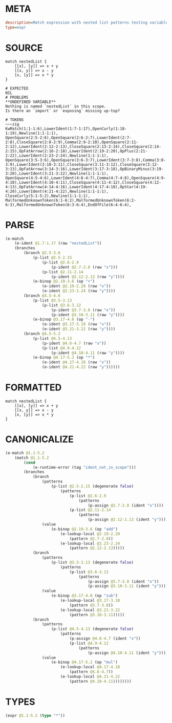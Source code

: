# META
~~~ini
description=Match expression with nested list patterns testing variable scoping
type=expr
~~~
# SOURCE
~~~roc
match nestedList {
    [[x], [y]] => x + y
    [[x, y]] => x - y  
    [x, [y]] => x * y
}
~~~
~~~
# EXPECTED
NIL
# PROBLEMS
**UNDEFINED VARIABLE**
Nothing is named `nestedList` in this scope.
Is there an `import` or `exposing` missing up-top?

# TOKENS
~~~zig
KwMatch(1:1-1:6),LowerIdent(1:7-1:17),OpenCurly(1:18-1:19),Newline(1:1-1:1),
OpenSquare(2:5-2:6),OpenSquare(2:6-2:7),LowerIdent(2:7-2:8),CloseSquare(2:8-2:9),Comma(2:9-2:10),OpenSquare(2:11-2:12),LowerIdent(2:12-2:13),CloseSquare(2:13-2:14),CloseSquare(2:14-2:15),OpFatArrow(2:16-2:18),LowerIdent(2:19-2:20),OpPlus(2:21-2:22),LowerIdent(2:23-2:24),Newline(1:1-1:1),
OpenSquare(3:5-3:6),OpenSquare(3:6-3:7),LowerIdent(3:7-3:8),Comma(3:8-3:9),LowerIdent(3:10-3:11),CloseSquare(3:11-3:12),CloseSquare(3:12-3:13),OpFatArrow(3:14-3:16),LowerIdent(3:17-3:18),OpBinaryMinus(3:19-3:20),LowerIdent(3:21-3:22),Newline(1:1-1:1),
OpenSquare(4:5-4:6),LowerIdent(4:6-4:7),Comma(4:7-4:8),OpenSquare(4:9-4:10),LowerIdent(4:10-4:11),CloseSquare(4:11-4:12),CloseSquare(4:12-4:13),OpFatArrow(4:14-4:16),LowerIdent(4:17-4:18),OpStar(4:19-4:20),LowerIdent(4:21-4:22),Newline(1:1-1:1),
CloseCurly(5:1-5:2),Newline(1:1-1:1),
MalformedUnknownToken(6:1-6:2),MalformedUnknownToken(6:2-6:3),MalformedUnknownToken(6:3-6:4),EndOfFile(6:4-6:4),
~~~
# PARSE
~~~clojure
(e-match
	(e-ident @1.7-1.17 (raw "nestedList"))
	(branches
		(branch @2.5-3.6
			(p-list @2.5-2.15
				(p-list @2.6-2.9
					(p-ident @2.7-2.8 (raw "x")))
				(p-list @2.11-2.14
					(p-ident @2.12-2.13 (raw "y"))))
			(e-binop @2.19-3.6 (op "+")
				(e-ident @2.19-2.20 (raw "x"))
				(e-ident @2.23-2.24 (raw "y"))))
		(branch @3.5-4.6
			(p-list @3.5-3.13
				(p-list @3.6-3.12
					(p-ident @3.7-3.8 (raw "x"))
					(p-ident @3.10-3.11 (raw "y"))))
			(e-binop @3.17-4.6 (op "-")
				(e-ident @3.17-3.18 (raw "x"))
				(e-ident @3.21-3.22 (raw "y"))))
		(branch @4.5-5.2
			(p-list @4.5-4.13
				(p-ident @4.6-4.7 (raw "x"))
				(p-list @4.9-4.12
					(p-ident @4.10-4.11 (raw "y"))))
			(e-binop @4.17-5.2 (op "*")
				(e-ident @4.17-4.18 (raw "x"))
				(e-ident @4.21-4.22 (raw "y"))))))
~~~
# FORMATTED
~~~roc
match nestedList {
	[[x], [y]] => x + y
	[[x, y]] => x - y
	[x, [y]] => x * y
}
~~~
# CANONICALIZE
~~~clojure
(e-match @1.1-5.2
	(match @1.1-5.2
		(cond
			(e-runtime-error (tag "ident_not_in_scope")))
		(branches
			(branch
				(patterns
					(p-list @2.5-2.15 (degenerate false)
						(patterns
							(p-list @2.6-2.9
								(patterns
									(p-assign @2.7-2.8 (ident "x"))))
							(p-list @2.11-2.14
								(patterns
									(p-assign @2.12-2.13 (ident "y")))))))
				(value
					(e-binop @2.19-3.6 (op "add")
						(e-lookup-local @2.19-2.20
							(pattern @2.7-2.8))
						(e-lookup-local @2.23-2.24
							(pattern @2.12-2.13)))))
			(branch
				(patterns
					(p-list @3.5-3.13 (degenerate false)
						(patterns
							(p-list @3.6-3.12
								(patterns
									(p-assign @3.7-3.8 (ident "x"))
									(p-assign @3.10-3.11 (ident "y")))))))
				(value
					(e-binop @3.17-4.6 (op "sub")
						(e-lookup-local @3.17-3.18
							(pattern @3.7-3.8))
						(e-lookup-local @3.21-3.22
							(pattern @3.10-3.11)))))
			(branch
				(patterns
					(p-list @4.5-4.13 (degenerate false)
						(patterns
							(p-assign @4.6-4.7 (ident "x"))
							(p-list @4.9-4.12
								(patterns
									(p-assign @4.10-4.11 (ident "y")))))))
				(value
					(e-binop @4.17-5.2 (op "mul")
						(e-lookup-local @4.17-4.18
							(pattern @4.6-4.7))
						(e-lookup-local @4.21-4.22
							(pattern @4.10-4.11))))))))
~~~
# TYPES
~~~clojure
(expr @1.1-5.2 (type "*"))
~~~
